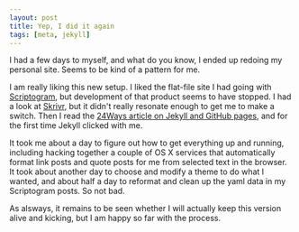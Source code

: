 ```yaml
---
layout: post
title: Yep, I did it again
tags: [meta, jekyll]
---
```


I had a few days to myself, and what do you know, I ended up redoing my personal site. Seems to be kind of a pattern for me. 

I am really liking this new setup. I liked the flat-file site I had going with [Scriptogram](http://scriptogr.am), but development of that product seems to have stopped. I had a look at [Skrivr](http://skrivr.com), but it didn't really resonate enough to get me to make a switch. Then I read the [24Ways article on Jekyll and GitHub pages](http://24ways.org/2013/get-started-with-github-pages/), and for the first time Jekyll clicked with me.

It took me about a day to figure out how to get everything up and running, including hacking together a couple of OS X services that automatically format link posts and quote posts for me from selected text in the browser. It took about another day to choose and modify a theme to do what I wanted, and about half a day to reformat and clean up the yaml data in my Scriptogram posts. So not bad.

As alsways, it remains to be seen whether I will actually keep this version alive and kicking, but I am happy so far with the process.